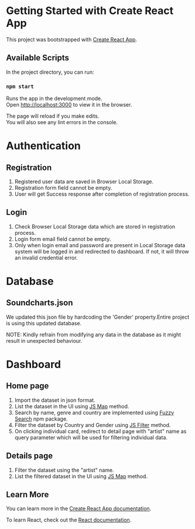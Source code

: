 # Getting Started with Create React App

This project was bootstrapped with [Create React App](https://github.com/facebook/create-react-app).

## Available Scripts

In the project directory, you can run:

### `npm start`

Runs the app in the development mode.\
Open [http://localhost:3000](http://localhost:3000) to view it in the browser.

The page will reload if you make edits.\
You will also see any lint errors in the console.

# Authentication

## Registration

1. Registered user data are saved in Browser Local Storage.
2. Registration form field cannot be empty.
3. User will get Success response after completion of registration process.


## Login
1. Check Browser Local Storage data which are stored in registration process.
2. Login form email field cannot be empty.
3. Only when login email and password are present in Local Storage data system will be logged in and redirected to dashboard. If not, it will throw an invalid credential error. 

# Database

## Soundcharts.json
We updated this json file by hardcoding the 'Gender' property.Entire project is using this updated database. 

NOTE: Kindly refrain from modifying any data in the database as it might result in unexpected behaviour.    

# Dashboard

## Home page
1. Import the dataset in json format.
2. List the dataset in the UI using [JS Map](https://developer.mozilla.org/en-US/docs/Web/JavaScript/Reference/Global_Objects/Array/map) method.
3. Search by name, genre and country are implemented using [Fuzzy Search](https://github.com/wouterrutgers/fuzzy-search) npm package. 
4. Filter the dataset by Country and Gender using [JS Filter](https://developer.mozilla.org/en-US/docs/Web/JavaScript/Reference/Global_Objects/Array/filter) method.
5. On clicking individual card, redirect to detail page with "artist" name as query parameter which will be used for filtering individual data.


## Details page
1. Filter the dataset using the "artist" name.
2. List the filtered dataset in the UI using [JS Map](https://developer.mozilla.org/en-US/docs/Web/JavaScript/Reference/Global_Objects/Array/map) method.


## Learn More

You can learn more in the [Create React App documentation](https://facebook.github.io/create-react-app/docs/getting-started).

To learn React, check out the [React documentation](https://reactjs.org/).
